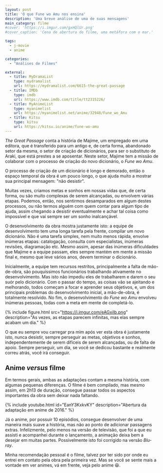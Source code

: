 ```yaml
---
layout: post
title: 'O que Fune wo Amu nos ensina'
description: 'Uma breve análise de uma de suas mensagens'
main_category: filme
#cover: 'https://i.imgur.com/gxHQlUr.png'
#cover_caption: 'Cena de abertura do filme, uma metáfora com o mar.'

tags:
  - j-movie
  - anime

categories:
  - "Análises de Filmes"

external:
  - title: MyDramaList
    type: mydramalist
    url: https://mydramalist.com/6615-the-great-passage
  - title: IMDb
    type: imdb
    url: https://www.imdb.com/title/tt2315226/
  - title: MyAnimeList
    type: myanimelist
    url: https://myanimelist.net/anime/32948/Fune_wo_Amu
  - title: Kitsu
    type: kitsu
    url: https://kitsu.io/anime/fune-wo-amu
---
```


*The Great Passage* conta a história de Majime, um empregado em uma editora,
que é transferido para um antigo e, de certa forma, abandonado setor da mesma,
o setor de criação de dicionários, para ser o substituto de Araki,
que está prestes a se aposentar. Neste setor, Majime tem a missão
de colaborar com o processo de criação do novo dicionário,
o *Fune wo Amu*.

O processo de criação de um dicionário é longo e demorado, então
o espaço temporal da obra é um pouco longo, o que ajuda muito
a mostrar sua principal mensagem: "não desistir".

Muitas vezes, criamos metas e sonhos em nossas vidas que,
de certa forma, ou são muito complexas de serem alcançadas,
ou envolvem várias etapas. Podemos, então, nos sentirmos
desamparados em algum destes processos, ou não termos
alguém com quem contar para algum tipo de ajuda, assim
chegando a desistir eventualmente e achar tal coisa
como impossível e que vai sempre ser um sonho inalcançável.

O desenvolvimento da obra mostra justamente isto:
a equipe de desenvolvimento tem uma longa tarefa pela frente,
compilar um novo dicionário. Não é uma tarefa simples,
nem muito menos rápida, envolve inúmeras etapas:
catalogação, consulta com especialistas, inúmeras revisões,
diagramação etc. Mesmo assim, apesar das inúmeras
dificuldades que Majime e a equipe passam, eles sempre
mantém em mente a missão final e, mesmo que leve
vários anos, devem terminar o dicionário.

Inicialmente, a equipe tem recursos restritos, principalmente
a falta de mão-de-obra, são pouquíssimos funcionários
trabalhando ativamente no desenvolvimento. Mas isto
não impediu eles de trabalharem e darem o seu suór
pelo dicionário. Com o passar do tempo, as coisas vão
se ajeitando e melhorando, todos começam a focar
e aprender seus objetivos, e, um dos principais
problemas do desenvolvimento inicial, a mão-de-obra,
é totalmente resolvido. No fim, o desenvolvimento
do *Fune wo Amu* envolveu inúmeras pessoas, todas
com a meta em mente de completá-lo.

{% include figure.html src="https://i.imgur.com/eAGxiIb.png"
   description="As vezes, as etapas parecem infinitas, mas elas sempre acabam um dia." %}

O que eu sempre vou carregar pra mim após ver esta obra
é justamente isto, nunca desistir, sempre perseguir
as metas, objetivos e sonhos, independentemente de serem
difíceis de serem alcançadas, ou de falta de apoio.
Sempre perseguir, um dia, se você se dedicou bastante
e realmente correu atrás, você irá conseguir.

## Anime *versus* filme

Em termos gerais, ambas as adaptações contam a mesma história,
com algumas pequenas diferenças. O filme é bem compilado,
mas mesmo assim, em 2h13 de duração, consegue passar
todos os aspectos importantes da obra sem deixar nada
faltando.

{% include youtube.html id="EanY3KxkvKY"
   description="Abertura da adaptação em anime de 2016." %}

Já o anime, por possuir 10 episódios, consegue desenvolver
de uma maneira mais suave a história, mas não ao ponto
de adicionar passagens extras. Infelizmente, pelo menos
na versão de televisão, que foi a que eu assisti e acompanhei
durante o lançamento, a animação deixa bem a desejar em
muitas partes. Possivelmente isto foi corrigido na
versão *Blu-ray*.

Minha recomendação pessoal é o filme, talvez por ter sido
por onde eu entrei em contato pela obra pela primeira vez.
Mas se você se sente mais a vontade em ver animes, vá em
frente, veja pelo anime 😆.
